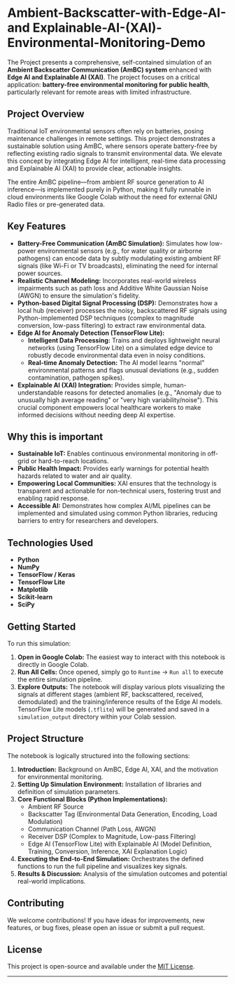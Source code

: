 # Ambient-Backscatter-with-Edge-AI-and Explainable-AI-(XAI)-Environmental-Monitoring-Demo

The Project presents a comprehensive, self-contained simulation of an **Ambient Backscatter Communication (AmBC) system** enhanced with **Edge AI and Explainable AI (XAI)**. The project focuses on a critical application: **battery-free environmental monitoring for public health**, particularly relevant for remote areas with limited infrastructure.

## Project Overview

Traditional IoT environmental sensors often rely on batteries, posing maintenance challenges in remote settings. This project demonstrates a sustainable solution using AmBC, where sensors operate battery-free by reflecting existing radio signals to transmit environmental data. We elevate this concept by integrating Edge AI for intelligent, real-time data processing and Explainable AI (XAI) to provide clear, actionable insights.

The entire AmBC pipeline—from ambient RF source generation to AI inference—is implemented purely in Python, making it fully runnable in cloud environments like Google Colab without the need for external GNU Radio files or pre-generated data.

## Key Features

  * **Battery-Free Communication (AmBC Simulation):** Simulates how low-power environmental sensors (e.g., for water quality or airborne pathogens) can encode data by subtly modulating existing ambient RF signals (like Wi-Fi or TV broadcasts), eliminating the need for internal power sources.
  * **Realistic Channel Modeling:** Incorporates real-world wireless impairments such as path loss and Additive White Gaussian Noise (AWGN) to ensure the simulation's fidelity.
  * **Python-based Digital Signal Processing (DSP):** Demonstrates how a local hub (receiver) processes the noisy, backscattered RF signals using Python-implemented DSP techniques (complex to magnitude conversion, low-pass filtering) to extract raw environmental data.
  * **Edge AI for Anomaly Detection (TensorFlow Lite):**
      * **Intelligent Data Processing:** Trains and deploys lightweight neural networks (using TensorFlow Lite) on a simulated edge device to robustly decode environmental data even in noisy conditions.
      * **Real-time Anomaly Detection:** The AI model learns "normal" environmental patterns and flags unusual deviations (e.g., sudden contamination, pathogen spikes).
  * **Explainable AI (XAI) Integration:** Provides simple, human-understandable reasons for detected anomalies (e.g., "Anomaly due to unusually high average reading" or "very high variability/noise"). This crucial component empowers local healthcare workers to make informed decisions without needing deep AI expertise.

## Why this is important

  * **Sustainable IoT:** Enables continuous environmental monitoring in off-grid or hard-to-reach locations.
  * **Public Health Impact:** Provides early warnings for potential health hazards related to water and air quality.
  * **Empowering Local Communities:** XAI ensures that the technology is transparent and actionable for non-technical users, fostering trust and enabling rapid response.
  * **Accessible AI:** Demonstrates how complex AI/ML pipelines can be implemented and simulated using common Python libraries, reducing barriers to entry for researchers and developers.

## Technologies Used

  * **Python**
  * **NumPy**
  * **TensorFlow / Keras**
  * **TensorFlow Lite**
  * **Matplotlib**
  * **Scikit-learn**
  * **SciPy**

## Getting Started

To run this simulation:

1.  **Open in Google Colab:** The easiest way to interact with this notebook is directly in Google Colab.
    [](https://www.google.com/search?q=https://colab.research.google.com/petitmj/Ambient-Backscatter-with-Edge-AI-Environmental-Monitoring-Demo/blob/main/Ambient_Backscatter_with_Edge_AI_Environmental_Monitoring_Demo.ipynb)
2.  **Run All Cells:** Once opened, simply go to `Runtime` -\> `Run all` to execute the entire simulation pipeline.
3.  **Explore Outputs:** The notebook will display various plots visualizing the signals at different stages (ambient RF, backscattered, received, demodulated) and the training/inference results of the Edge AI models. TensorFlow Lite models (`.tflite`) will be generated and saved in a `simulation_output` directory within your Colab session.

## Project Structure

The notebook is logically structured into the following sections:

1.  **Introduction:** Background on AmBC, Edge AI, XAI, and the motivation for environmental monitoring.
2.  **Setting Up Simulation Environment:** Installation of libraries and definition of simulation parameters.
3.  **Core Functional Blocks (Python Implementations):**
      * Ambient RF Source
      * Backscatter Tag (Environmental Data Generation, Encoding, Load Modulation)
      * Communication Channel (Path Loss, AWGN)
      * Receiver DSP (Complex to Magnitude, Low-pass Filtering)
      * Edge AI (TensorFlow Lite) with Explainable AI (Model Definition, Training, Conversion, Inference, XAI Explanation Logic)
4.  **Executing the End-to-End Simulation:** Orchestrates the defined functions to run the full pipeline and visualizes key signals.
5.  **Results & Discussion:** Analysis of the simulation outcomes and potential real-world implications.

## Contributing

We welcome contributions\! If you have ideas for improvements, new features, or bug fixes, please open an issue or submit a pull request.

## License

This project is open-source and available under the [MIT License](https://www.google.com/search?q=LICENSE).

-----
